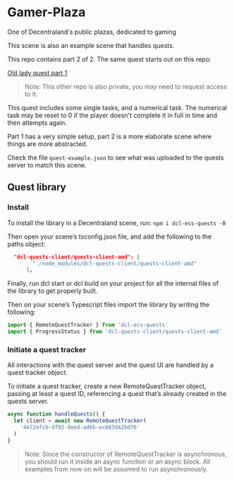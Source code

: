 # Gamer-Plaza

One of Decentraland's public plazas, dedicated to gaming

This scene is also an example scene that handles quests.

This repo contains part 2 of 2. The same quest starts out on this repo:

[Old lady quest part 1](https://github.com/decentraland-scenes/old-lady-quest-part1)

> Note: This other repo is also private, you may need to request access to it.

This quest includes some single tasks, and a numerical task. The numerical task may be reset to 0 if the player doesn't complete it in full in time and then attempts again.

Part 1 has a very simple setup, part 2 is a more elaborate scene where things are more abstracted.

Check the file `quest-example.json` to see what was uploaded to the quests server to match this scene.

## Quest library

### Install

To install the library in a Decentraland scene, run:
`npm i dcl-ecs-quests -B`

Then open your scene’s tsconfig.json file, and add the following to the paths object:

```json
  "dcl-quests-client/quests-client-amd": [
        "./node_modules/dcl-quests-client/quests-client-amd"
      ],
```

Finally, run dcl start or dcl build on your project for all the internal files of the library to get properly built.

Then on your scene’s Typescript files import the library by writing the following:

```ts
import { RemoteQuestTracker } from 'dcl-ecs-quests'
import { ProgressStatus } from 'dcl-quests-client/quests-client-amd'
```

### Initiate a quest tracker

All interactions with the quest server and the quest UI are handled by a quest tracker object.

To initiate a quest tracker, create a new RemoteQuestTracker object, passing at least a quest ID, referencing a quest that’s already created in the quests server.

```ts
async function handleQuests() {
  let client = await new RemoteQuestTracker(
    '4e72efcb-4f92-4eed-ad6b-ec683d42bd76'
  )
}
```

> Note: Since the constructor of RemoteQuestTracker is asynchronous, you should run it inside an async function or an async block. All examples from now on will be assumed to run asynchronously.
